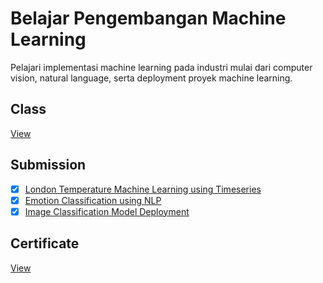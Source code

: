 # Belajar Pengembangan Machine Learning
Pelajari implementasi machine learning pada industri mulai dari computer vision, natural language, serta deployment proyek machine learning.

## Class
[View](https://www.dicoding.com/academies/185)

## Submission
- [x] [London Temperature Machine Learning using Timeseries](https://github.com/achmadhadikurnia/london-temp-ml-timeseries-dicoding-submission)
- [x] [Emotion Classification using NLP](https://github.com/achmadhadikurnia/emotion-classification-nlp-dicoding-submission)
- [x] [Image Classification Model Deployment](https://github.com/achmadhadikurnia/image-classification-model-deployment)

## Certificate
[View](https://www.dicoding.com/certificates/JMZVD3OLQZN9)
